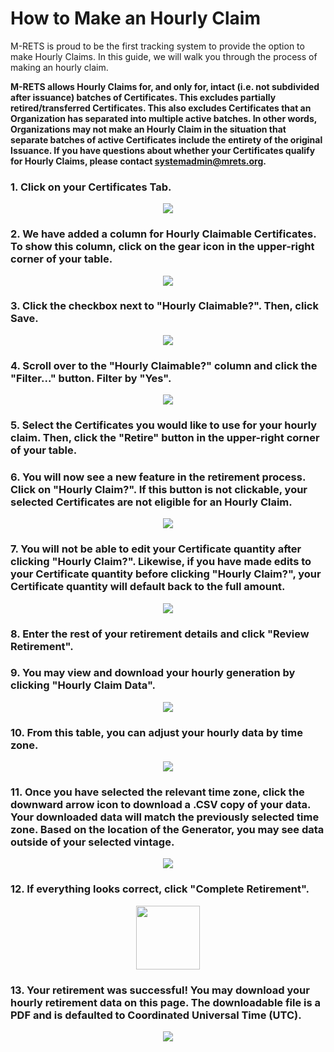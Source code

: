 How to Make an Hourly Claim
===========================

M-RETS is proud to be the first tracking system to provide the option to make Hourly Claims. In this guide, we will walk you through the process of making an hourly claim.

**M-RETS allows Hourly Claims for, and only for, intact (i.e. not subdivided after issuance) batches of Certificates. This excludes partially retired/transferred Certificates. This also excludes Certificates that an Organization has separated into multiple active batches. In other words, Organizations may not make an Hourly Claim in the situation that separate batches of active Certificates include the entirety of the original Issuance. If you have questions about whether your Certificates qualify for Hourly Claims, please contact <systemadmin@mrets.org>.**

### 1.  Click on your Certificates Tab.

<p align="center">
  <img src="https://github.com/mrets/photos/blob/master/Hourly_Claim_1.png?raw=true">
</p>

### 2.  We have added a column for Hourly Claimable Certificates. To show this column, click on the gear icon in the upper-right corner of your table.

<p align="center">
  <img src="https://github.com/mrets/photos/blob/master/filtering_tables3.png?raw=true">
</p>

### 3.  Click the checkbox next to "Hourly Claimable?". Then, click Save.

<p align="center">
  <img src="https://github.com/mrets/photos/blob/master/Hourly_Claim_2.png?raw=true">
</p>

### 4.  Scroll over to the "Hourly Claimable?" column and click the "Filter..." button. Filter by "Yes".

<p align="center">
  <img src="https://github.com/mrets/photos/blob/master/Hourly_Claim_4.png?raw=true">
</p>

### 5.  Select the Certificates you would like to use for your hourly claim. Then, click the "Retire" button in the upper-right corner of your table.

### 6.  You will now see a new feature in the retirement process. Click on "Hourly Claim?". If this button is not clickable, your selected Certificates are not eligible for an Hourly Claim.

<p align="center">
  <img src="https://github.com/mrets/photos/blob/master/Hourly_Claim_5.png?raw=true">
</p>

### 7.  You will not be able to edit your Certificate quantity after clicking "Hourly Claim?". Likewise, if you have made edits to your Certificate quantity before clicking "Hourly Claim?", your Certificate quantity will default back to the full amount.

<p align="center">
  <img src="https://github.com/mrets/photos/blob/master/Hourly_Claim_6.png?raw=true">
</p>

### 8.  Enter the rest of your retirement details and click "Review Retirement".

### 9.  You may view and download your hourly generation by clicking "Hourly Claim Data".

<p align="center">
  <img src="https://github.com/mrets/photos/blob/master/Hourly_Claim_7.png?raw=true">
</p>

### 10.  From this table, you can adjust your hourly data by time zone. 

<p align="center">
  <img src="https://github.com/mrets/photos/blob/master/Hourly_Claim_8.png?raw=true">
</p>

### 11.  Once you have selected the relevant time zone, click the downward arrow icon to download a .CSV copy of your data. Your downloaded data will match the previously selected time zone. Based on the location of the Generator, you may see data outside of your selected vintage.

<p align="center">
  <img src="https://github.com/mrets/photos/blob/master/Hourly_Claim_9.png?raw=true">
</p>

### 12.  If everything looks correct, click "Complete Retirement".

<p align="center">
  <img width="102" height="102" img src="https://github.com/mrets/photos/blob/master/Hourly_Claim_10.png?raw=true">
</p>

### 13.  Your retirement was successful! You may download your hourly retirement data on this page. The downloadable file is a PDF and is defaulted to Coordinated Universal Time (UTC).

<p align="center">
  <img src="https://github.com/mrets/photos/blob/master/Hourly_Claim_11.png?raw=true">
</p>
